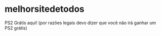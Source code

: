 # melhorsitedetodos
PS2 Grátis aqui! (por razões legais devo dizer que você não irá ganhar um PS2 grátis)
